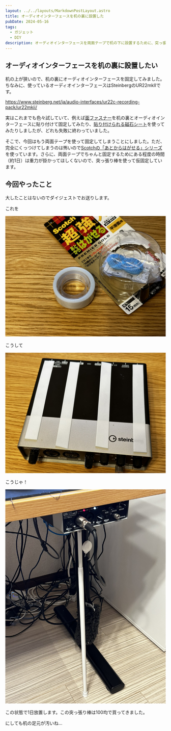 ```yaml
---
layout: ../../layouts/MarkdownPostLayout.astro
title: オーディオインターフェースを机の裏に設置した
pubDate: 2024-05-16
tags:
  - ガジェット
  - DIY
description: オーディオインターフェースを両面テープで机の下に設置するために、突っ張り棒を使って仮固定しました。
---
```


## オーディオインターフェースを机の裏に設置したい

机の上が狭いので、机の裏にオーディオインターフェースを固定してみました。ちなみに、使っているオーディオインターフェースはSteinbergのUR22mkIIです。

<https://www.steinberg.net/ja/audio-interfaces/ur22c-recording-pack/ur22mkii/>

実はこれまでも色々試していて、例えば[面ファスナー](https://amzn.to/3WKgHn8)を机の裏とオーディオインターフェースに貼り付けて固定してみたり、[貼り付けられる磁石シート](https://amzn.to/3WGNWrq)を使ってみたりしましたが、どれも失敗に終わっていました。

そこで、今回はもう両面テープを使って固定してしまうことにしました。ただ、完全にくっつけてしまうのは怖いので[Scotchの「あとからはがせる」シリーズ](https://amzn.to/3QRBelV)を使っています。さらに、両面テープでちゃんと固定するためにある程度の時間（約1日）は重力が掛かってほしくないので、突っ張り棒を使って仮固定しています。

## 今回やったこと

大したことはないのでダイジェストでお送りします。

これを

![両面テープ](./images/IMG_1365.JPEG)

こうして

![両面テープをオーディオインターフェースの天面に貼った様子](./images/IMG_1364.JPEG)

こうじゃ！

![突っ張り棒で仮固定](./images/IMG_1367.JPEG)

この状態で1日放置します。この突っ張り棒は100均で買ってきました。

にしても机の足元が汚いね…
